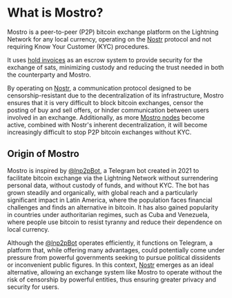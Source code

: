 # What is Mostro?

Mostro is a peer-to-peer (P2P) bitcoin exchange platform on the Lightning Network for any local currency, operating on the [Nostr](https://nostr.com/) protocol and not requiring Know Your Customer (KYC) procedures.

It uses [hold invoices](./hold-invoice.md) as an escrow system to provide security for the exchange of sats, minimizing custody and reducing the trust needed in both the counterparty and Mostro.

By operating on [Nostr](https://nostr.com/), a communication protocol designed to be censorship-resistant due to the decentralization of its infrastructure, Mostro ensures that it is very difficult to block bitcoin exchanges, censor the posting of buy and sell offers, or hinder communication between users involved in an exchange. Additionally, as more [Mostro nodes](https://github.com/MostroP2P/mostro) become active, combined with Nostr's inherent decentralization, it will become increasingly difficult to stop P2P bitcoin exchanges without KYC.

## Origin of Mostro

Mostro is inspired by [@lnp2pBot](https://github.com/lnp2pBot/bot), a Telegram bot created in 2021 to facilitate bitcoin exchange via the Lightning Network without surrendering personal data, without custody of funds, and without KYC. The bot has grown steadily and organically, with global reach and a particularly significant impact in Latin America, where the population faces financial challenges and finds an alternative in bitcoin. It has also gained popularity in countries under authoritarian regimes, such as Cuba and Venezuela, where people use bitcoin to resist tyranny and reduce their dependence on local currency.

Although the [@lnp2pBot](https://github.com/lnp2pBot/bot) operates efficiently, it functions on Telegram, a platform that, while offering many advantages, could potentially come under pressure from powerful governments seeking to pursue political dissidents or inconvenient public figures. In this context, [Nostr](https://nostr.com/) emerges as an ideal alternative, allowing an exchange system like Mostro to operate without the risk of censorship by powerful entities, thus ensuring greater privacy and security for users.
